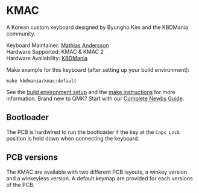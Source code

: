 # KMAC

A Korean custom keyboard designed by Byungho Kim and the KBDMania community.

Keyboard Maintainer: [Mathias Andersson](https://github.com/wraul)  
Hardware Supported: KMAC & KMAC 2  
Hardware Availability: [KBDMania](http://www.kbdmania.net/xe/news/5232321)

Make example for this keyboard (after setting up your build environment):

    make kbdmania/kmac:default

See the [build environment setup](https://docs.qmk.fm/#/getting_started_build_tools) and the [make instructions](https://docs.qmk.fm/#/getting_started_make_guide) for more information. Brand new to QMK? Start with our [Complete Newbs Guide](https://docs.qmk.fm/#/newbs).

## Bootloader

The PCB is hardwired to run the bootloader if the key at the `Caps Lock` position is held down when connecting the keyboard.

## PCB versions

The KMAC are available with two different PCB layouts, a winkey version and a winkeyless version. A default keymap are provided for each versions of the PCB.

